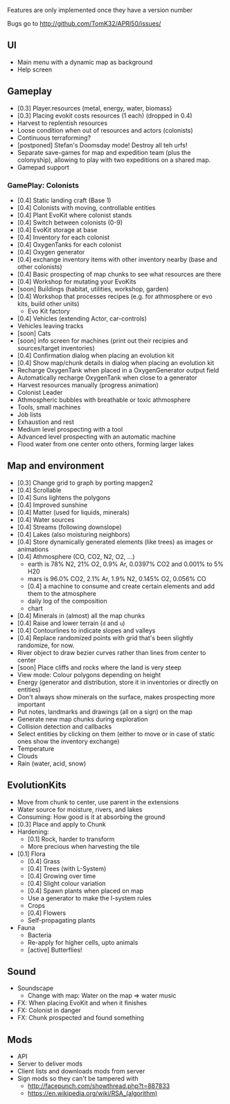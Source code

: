 
Features are only implemented once they have a version number

Bugs go to http://github.com/TomK32/APRI50/issues/

## UI

* Main menu with a dynamic map as background
* Help screen

## Gameplay

* [0.3] Player.resources (metal, energy, water, biomass)
* [0.3] Placing evokit costs resources (1 each) (dropped in 0.4)
* Harvest to replentish resources
* Loose condition when out of resources and actors (colonists)
* Continuous terraforming?
* [postponed] Stefan's Doomsday mode! Destroy all teh urfs!
* Separate save-games for map and expedition team (plus the colonyship),
  allowing to play with two expeditions on a shared map.
* Gamepad support


### GamePlay: Colonists

* [0.4] Static landing craft (Base 1)
* [0.4] Colonists with moving, controllable entities
* [0.4] Plant EvoKit where colonist stands
* [0.4] Switch between colonists (0-9)
* [0.4] EvoKit storage at base
* [0.4] Inventory for each colonist
* [0.4] OxygenTanks for each colonist
* [0.4] Oxygen generator
* [0.4] exchange inventory items with other inventory nearby (base and other colonists)
* [0.4] Basic prospecting of map chunks to see what resources are there
* [0.4] Workshop for mutating your EvoKits
* [soon] Buildings (habitat, utilities, workshop, garden)
* [0.4] Workshop that processes recipes (e.g. for athmosphere or evo kits, build other units)
  * Evo Kit factory
* [0.4] Vehicles (extending Actor, car-controls)
* Vehicles leaving tracks
* [soon] Cats
* [soon] info screen for machines (print out their recipies and sources/target inventories)
* [0.4] Confirmation dialog when placing an evolution kit
* [0.4] Show map/chunk details in dialog when placing an evolution kit
* Recharge OxygenTank when placed in a OxygenGenerator output field
* Automatically recharge OxygenTank when close to a generator
* Harvest resources manually (progress animation)
* Colonist Leader
* Athmospheric bubbles with breathable or toxic athmosphere
* Tools, small machines
* Job lists
* Exhaustion and rest
* Medium level prospecting with a tool
* Advanced level prospecting with an automatic machine
* Flood water from one center onto others, forming larger lakes

## Map and environment

* [0.3] Change grid to graph by porting mapgen2
* [0.4] Scrollable
* [0.4] Suns lightens the polygons
* [0.4] Improved sunshine
* [0.4] Matter (used for liquids, minerals)
* [0.4] Water sources
* [0.4] Streams (following downslope)
* [0.4] Lakes (also moisturing neighbors)
* [0.4] Store dynamically generated elements (like trees) as images or animations
* [0.4] Athmosphere (CO, CO2, N2, O2, ...)
  * earth is 78% N2, 21% O2, 0.9% Ar, 0.0397% CO2 and 0.001% to 5% H20
  * mars is 96.0% CO2, 2.1% Ar, 1.9% N2, 0.145% O2, 0.056% CO
  * [0.4] a machine to consume and create certain elements and add them to the atmosphere
  * daily log of the composition
  * chart
* [0.4] Minerals in (almost) all the map chunks
* [0.4] Raise and lower terrain (`d` and `u`)
* [0.4] Contourlines to indicate slopes and valleys
* [0.4] Replace randomized points with grid that's been slightly randomize, for now.
* River object to draw bezier curves rather than lines from center to center
* [soon] Place cliffs and rocks where the land is very steep
* View mode: Colour polygons depending on height
* Energy (generator and distribution, store it in inventories or directly on entities)
* Don't always show minerals on the surface, makes prospecting more important
* Put notes, landmarks and drawings (all on a sign) on the map
* Generate new map chunks during exploration
* Collision detection and callbacks
* Select entities by clicking on them (either to move or in case of static ones show the inventory exchange)
* Temperature
* Clouds
* Rain (water, acid, snow)


## EvolutionKits

* Move from chunk to center, use parent in the extensions
* Water source for moisture, rivers, and lakes
* Consuming: How good is it at absorbing the ground
* [0.3] Place and apply to Chunk
* Hardening:
  * [0.1] Rock, harder to transform
  * More precious when harvesting the tile
* [0.1] Flora
  * [0.4] Grass
  * [0.4] Trees (with L-System)
  * [0.4] Growing over time
  * [0.4] Slight colour variation
  * [0.4] Spawn plants when placed on map
  * Use a generator to make the l-system rules
  * Crops
  * [0.4] Flowers
  * Self-propagating plants
* Fauna
  * Bacteria
  * Re-apply for higher cells, upto animals
  * [active] Butterflies!


## Sound

* Soundscape
  * Change with map: Water on the map => water music
* FX: When placing EvoKit and when it finishes
* FX: Colonist in danger
* FX: Chunk prospected and found something


## Mods

* API
* Server to deliver mods
* Client lists and downloads mods from server
* Sign mods so they can't be tampered with
  * http://facepunch.com/showthread.php?t=887833
  * https://en.wikipedia.org/wiki/RSA_(algorithm)

